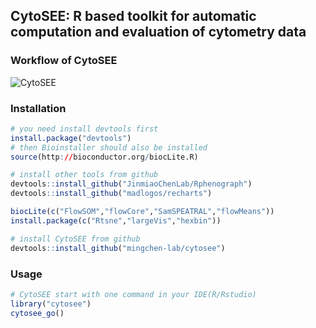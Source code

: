 ## CytoSEE: R based toolkit for automatic computation and evaluation of cytometry data




### Workflow of CytoSEE
![CytoSEE](http://bis.zju.edu.cn/CytoSEE/cytosee_workflow.png)

### Installation

```R
# you need install devtools first
install.package("devtools")
# then Bioinstaller should also be installed
source(http://bioconductor.org/biocLite.R)

# install other tools from github
devtools::install_github("JinmiaoChenLab/Rphenograph")
devtools::install_github("madlogos/recharts")

biocLite(c("FlowSOM","flowCore","SamSPEATRAL","flowMeans"))
install.package(c("Rtsne","largeVis","hexbin"))

# install CytoSEE from github
devtools::install_github("mingchen-lab/cytosee")

```

### Usage 
```R
# CytoSEE start with one command in your IDE(R/Rstudio)
library("cytosee")
cytosee_go()
```
